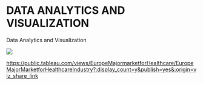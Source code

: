 # DATA ANALYTICS AND VISUALIZATION
Data Analytics and Visualization


<div class='tableauPlaceholder' id='viz1585670606561' style='position: relative'><noscript><a href='#'><img alt=' ' src='https:&#47;&#47;public.tableau.com&#47;static&#47;images&#47;Eu&#47;EuropeMajormarketforHealthcare&#47;EuropeMajorMarketforHealthcareIndustry&#47;1_rss.png' style='border: none' /></a></noscript><object class='tableauViz'  style='display:none;'><param name='host_url' value='https%3A%2F%2Fpublic.tableau.com%2F' /> <param name='embed_code_version' value='3' /> <param name='site_root' value='' /><param name='name' value='EuropeMajormarketforHealthcare&#47;EuropeMajorMarketforHealthcareIndustry' /><param name='tabs' value='no' /><param name='toolbar' value='yes' /><param name='static_image' value='https:&#47;&#47;public.tableau.com&#47;static&#47;images&#47;Eu&#47;EuropeMajormarketforHealthcare&#47;EuropeMajorMarketforHealthcareIndustry&#47;1.png' /> <param name='animate_transition' value='yes' /><param name='display_static_image' value='yes' /><param name='display_spinner' value='yes' /><param name='display_overlay' value='yes' /><param name='display_count' value='yes' /><param name='filter' value='publish=yes' /></object></div>                <script type='text/javascript'>                    var divElement = document.getElementById('viz1585670606561');                    var vizElement = divElement.getElementsByTagName('object')[0];                    vizElement.style.width='1016px';vizElement.style.height='991px';                    var scriptElement = document.createElement('script');                    scriptElement.src = 'https://public.tableau.com/javascripts/api/viz_v1.js';                    vizElement.parentNode.insertBefore(scriptElement, vizElement);                </script>


https://public.tableau.com/views/EuropeMajormarketforHealthcare/EuropeMajorMarketforHealthcareIndustry?:display_count=y&publish=yes&:origin=viz_share_link
